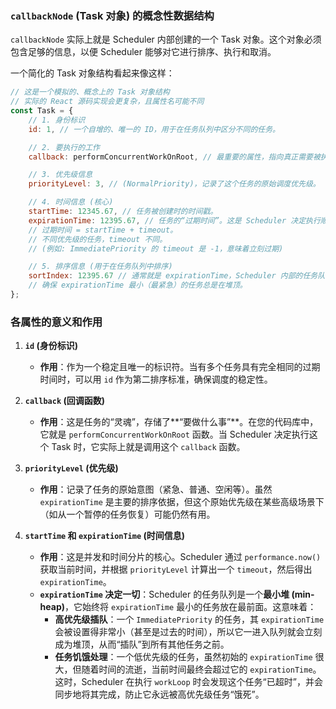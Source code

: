 ### `callbackNode` (Task 对象) 的概念性数据结构

`callbackNode` 实际上就是 Scheduler 内部创建的一个 Task 对象。这个对象必须包含足够的信息，以便 Scheduler 能够对它进行排序、执行和取消。

一个简化的 Task 对象结构看起来像这样：

```javascript
// 这是一个模拟的、概念上的 Task 对象结构
// 实际的 React 源码实现会更复杂，且属性名可能不同
const Task = {
	// 1. 身份标识
	id: 1, // 一个自增的、唯一的 ID，用于在任务队列中区分不同的任务。

	// 2. 要执行的工作
	callback: performConcurrentWorkOnRoot, // 最重要的属性，指向真正需要被执行的函数。

	// 3. 优先级信息
	priorityLevel: 3, // (NormalPriority)，记录了这个任务的原始调度优先级。

	// 4. 时间信息 (核心)
	startTime: 12345.67, // 任务被创建时的时间戳。
	expirationTime: 12395.67, // 任务的“过期时间”。这是 Scheduler 决定执行顺序的关键。
	// 过期时间 = startTime + timeout。
	// 不同优先级的任务，timeout 不同。
	// (例如: ImmediatePriority 的 timeout 是 -1，意味着立刻过期)

	// 5. 排序信息 (用于在任务队列中排序)
	sortIndex: 12395.67 // 通常就是 expirationTime，Scheduler 内部的任务队列（一个最小堆）会根据这个值来排序，
	// 确保 expirationTime 最小（最紧急）的任务总是在堆顶。
};
```

### 各属性的意义和作用

1.  **`id` (身份标识)**

    - **作用**：作为一个稳定且唯一的标识符。当有多个任务具有完全相同的过期时间时，可以用 `id` 作为第二排序标准，确保调度的稳定性。

2.  **`callback` (回调函数)**

    - **作用**：这是任务的“灵魂”，存储了\*\*“要做什么事”\*\*。在您的代码库中，它就是 `performConcurrentWorkOnRoot` 函数。当 Scheduler 决定执行这个 Task 时，它实际上就是调用这个 `callback` 函数。

3.  **`priorityLevel` (优先级)**

    - **作用**：记录了任务的原始意图（紧急、普通、空闲等）。虽然 `expirationTime` 是主要的排序依据，但这个原始优先级在某些高级场景下（如从一个暂停的任务恢复）可能仍然有用。

4.  **`startTime` 和 `expirationTime` (时间信息)**

    - **作用**：这是并发和时间分片的核心。Scheduler 通过 `performance.now()` 获取当前时间，并根据 `priorityLevel` 计算出一个 `timeout`，然后得出 `expirationTime`。
    - **`expirationTime` 决定一切**：Scheduler 的任务队列是一个**最小堆 (min-heap)**，它始终将 `expirationTime` 最小的任务放在最前面。这意味着：
      - **高优先级插队**：一个 `ImmediatePriority` 的任务，其 `expirationTime` 会被设置得非常小（甚至是过去的时间），所以它一进入队列就会立刻成为堆顶，从而“插队”到所有其他任务之前。
      - **任务饥饿处理**：一个低优先级的任务，虽然初始的 `expirationTime` 很大，但随着时间的流逝，当前时间最终会超过它的 `expirationTime`。这时，Scheduler 在执行 `workLoop` 时会发现这个任务“已超时”，并会同步地将其完成，防止它永远被高优先级任务“饿死”。
